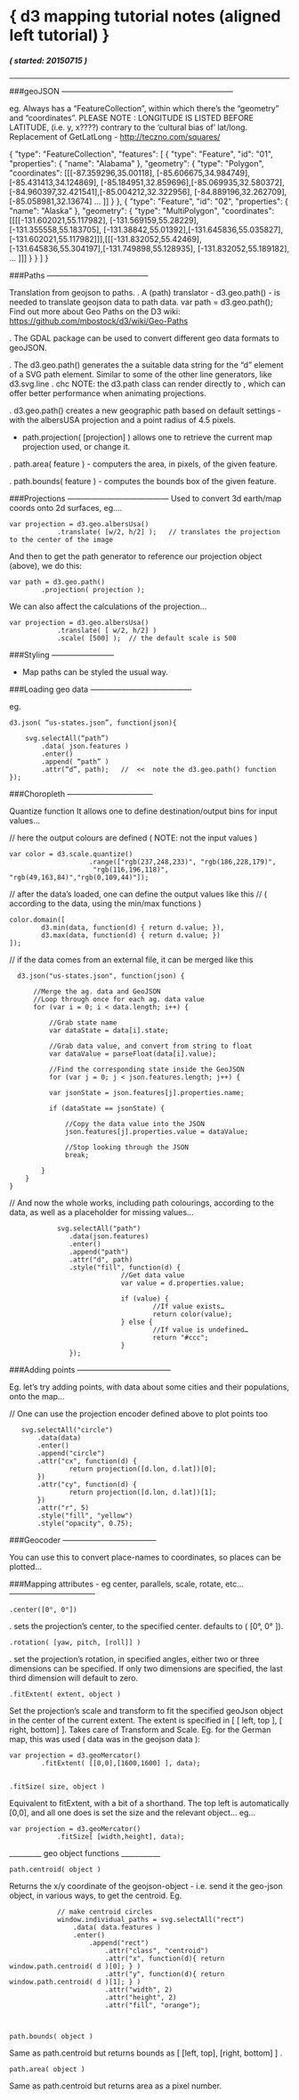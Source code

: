 # { d3 mapping tutorial notes (aligned left tutorial) }
##### ( started: 20150715 )
---------------------------------


###geoJSON
——————————————————————

eg.
Always has a “FeatureCollection”,
within which there’s the “geometry” and “coordinates”.
PLEASE NOTE : LONGITUDE IS LISTED BEFORE LATITUDE, (i.e. y, x????)
contrary to the ‘cultural bias of’ lat/long.
Replacement of GetLatLong - http://teczno.com/squares/

  {
    "type": "FeatureCollection",
    "features": [
       {
         "type": "Feature",
         "id": "01",
         "properties": { "name": "Alabama" },
         "geometry": {
           "type": "Polygon",
           "coordinates": [[[-87.359296,35.00118],
             [-85.606675,34.984749],[-85.431413,34.124869],
             [-85.184951,32.859696],[-85.069935,32.580372],
             [-84.960397,32.421541],[-85.004212,32.322956],
             [-84.889196,32.262709],[-85.058981,32.13674] …
            ]]
        }
      },
      {
           "type": "Feature",
           "id": "02",
           "properties": { "name": "Alaska" },
           "geometry": {
             "type": "MultiPolygon",
             "coordinates": [[[[-131.602021,55.117982],
               [-131.569159,55.28229],[-131.355558,55.183705],
               [-131.38842,55.01392],[-131.645836,55.035827],
               [-131.602021,55.117982]]],[[[-131.832052,55.42469],
               [-131.645836,55.304197],[-131.749898,55.128935],
               [-131.832052,55.189182], …
              ]]]
            }
        } 
  ] }


###Paths 
—————————————


Translation from geojson to paths.
. A (path) translator - d3.geo.path() - is needed to translate geojson data to path data.
var path = d3.geo.path();
Find out more about Geo Paths on the D3 wiki:
https://github.com/mbostock/d3/wiki/Geo-Paths

. The GDAL package can be used to convert different geo data formats to geoJSON.

. The d3.geo.path() generates the a suitable data string for the “d” element of a SVG path element. Similar to some of the other line generators, like d3.svg.line . chc
NOTE: the d3.path class can render directly to <canvas>, which can offer better performance when animating projections.

. d3.geo.path() creates a new geographic path based on default settings - with the albersUSA projection and a point radius of 4.5 pixels.
- path.projection( [projection] ) allows one to retrieve the current map projection used, or change it.

. path.area( feature )
	- computers the area, in pixels, of the given feature.

. path.bounds( feature )
	- computes the bounds box of the given feature.



###Projections
—————————————
Used to convert 3d earth/map coords onto 2d surfaces, eg.…

    var projection = d3.geo.albersUsa()
    			.translate( [w/2, h/2] );   // translates the projection to the center of the image


And then to get the path generator to reference our projection object (above), we do this:


    var path = d3.geo.path()
    		.projection( projection );


We can also affect the calculations of the projection…


    var projection = d3.geo.albersUsa()
    			.translate( [ w/2, h/2] )
    			.scale( [500] );  // the default scale is 500



###Styling
————————

- Map paths can be styled the usual way.




###Loading geo data
—————————————

eg. 


    d3.json( “us-states.json”, function(json){
    	
    	svg.selectAll(“path”)
    		.data( json.features )
    		.enter()
    		.append( “path” )
    		.attr(“d”, path);  	//  <<  note the d3.geo.path() function 
    });





###Choropleth
———————————

Quantize function
It allows one to define destination/output bins for input values… 

// here the output colours are defined ( NOTE: not the input values )


    var color = d3.scale.quantize()
                        .range(["rgb(237,248,233)", "rgb(186,228,179)",
                         "rgb(116,196,118)", "rgb(49,163,84)","rgb(0,109,44)"]);


// after the data’s loaded, one can define the output values like this 
// ( according to the data, using the min/max functions )


    color.domain([
            d3.min(data, function(d) { return d.value; }),
            d3.max(data, function(d) { return d.value; })
    ]);



// if the data comes from an external file, it can be merged like this 


      d3.json("us-states.json", function(json) {

          //Merge the ag. data and GeoJSON
          //Loop through once for each ag. data value
          for (var i = 0; i < data.length; i++) {

              //Grab state name
              var dataState = data[i].state;

              //Grab data value, and convert from string to float
              var dataValue = parseFloat(data[i].value);

              //Find the corresponding state inside the GeoJSON
              for (var j = 0; j < json.features.length; j++) {

              var jsonState = json.features[j].properties.name;

              if (dataState == jsonState) {

                  //Copy the data value into the JSON
                  json.features[j].properties.value = dataValue;

                  //Stop looking through the JSON
                  break;

            }
        }
    }



// And now the whole works, including path colourings, according to the data, as well as a placeholder for missing values… 


                svg.selectAll("path")
                   .data(json.features)
                   .enter()
                   .append("path")
                   .attr("d", path)
                   .style("fill", function(d) {
                                //Get data value
                                var value = d.properties.value;

                                if (value) {
                                        //If value exists…
                                        return color(value);
                                } else {
                                        //If value is undefined…
                                        return "#ccc";
                                }
                   });






###Adding points
————————————

Eg. let’s try adding points, with data about some cities and their populations, onto the map… 

// One can use the projection encoder defined above to plot points too

 
       svg.selectAll("circle")
           .data(data)
           .enter()
           .append("circle")
           .attr("cx", function(d) {
                   return projection([d.lon, d.lat])[0];
           })
           .attr("cy", function(d) {
                   return projection([d.lon, d.lat])[1];
           })
           .attr("r", 5)
           .style("fill", "yellow")
           .style("opacity", 0.75);




###Geocoder
————————————

You can use this to convert place-names to coordinates, so places can be plotted…



###Mapping attributes - eg center, parallels, scale, rotate, etc… 
———————————

    .center([0°, 0°])
. sets the projection’s center, to the specified center.
defaults to ( [0°, 0° ]).

    .rotation( [yaw, pitch, [roll]] )

. set the projection’s rotation, in specified angles, either two or three dimensions can be specified. If only two dimensions are specified, the last third dimension will default to zero.

    .fitExtent( extent, object )
Set the projection’s scale and transform to fit the specified geoJson object in the center of the current extent. The extent is specified in [ [ left, top ], [ right, bottom] ]. Takes care of Transform and Scale. 
Eg. for the German map, this was used ( data was in the geojson data ): 


    var projection = d3.geoMercator()
    		.fitExtent( [[0,0],[1600,1600] ], data);


    .fitSize( size, object )
Equivalent to fitExtent, with a bit of a shorthand. The top left is automatically [0,0], and all one does is set the size and the relevant object… eg…


	var projection = d3.geoMercator()
				.fitSize[ [width,height], data);



_________ geo object functions ___________

    path.centroid( object ) 
Returns the x/y coordinate of the geojson-object - i.e. send it the geo-json object, in various ways, to get the centroid. 
Eg. 


				// make centroid circles 
				window.individual_paths = svg.selectAll("rect")
					.data( data.features )
					.enter()
						.append("rect")
							.attr("class", "centroid")
							.attr("x", function(d){ return window.path.centroid( d )[0]; } )
							.attr("y", function(d){ return window.path.centroid( d )[1]; } )
							.attr("width", 2)
							.attr("height", 2)
							.attr("fill", "orange");



    path.bounds( object ) 
Same as path.centroid but returns bounds as [ [left, top], [right, bottom] ] .

    path.area( object ) 
Same as path.centroid but returns area as a pixel number.

